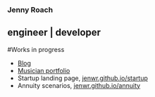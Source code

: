 ### Jenny Roach
## engineer | developer

#Works in progress

- [Blog](../blog.md)
- [Musician portfolio](../portfolio.md)
- Startup landing page, [jenwr.github.io/startup](../startup.html)
- Annuity scenarios, [jenwr.github.io/annuity](../annuity.html)
